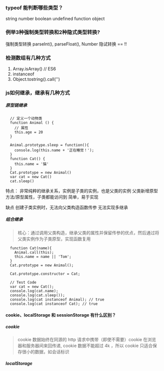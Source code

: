 ### typeof 能判断哪些类型？
 
  string number boolean undefined function object

### 例举3种强制类型转换和2种隐式类型转换?
  强制类型转换 parseInt(), parseFloat(), Number
  隐试转换 == !!
### 检测数组有几种方式
 1. Array.isArray() // ES6
 2. instanceof
 3. Object.tostring().call('')

### js如何继承，继承有几种方式
  
##### 原型链继承
  ```
    // 定义一个动物类
    function Animal () {
      // 属性
      this.age = 20
    }

    Animal.prototype.sleep = function(){
      console.log(this.name + '正在睡觉！');
    }
    function Cat() { 
      this.name = '猫'
    }
    Cat.prototype = new Animal()
    var cat = new Cat()
    cat.sleep()
  ```
  特点：
    非常纯粹的继承关系，实例是子类的实例，也是父类的实例
    父类新增原型方法/原型属性，子类都能访问到
    简单，易于实现

  缺点
    创建子类实例时，无法向父类构造函数传参
    无法实现多继承

#####  组合继承
  > 核心：通过调用父类构造，继承父类的属性并保留传参的优点，然后通过将父类实例作为子类原型，实现函数复用

  ```
    function Cat(name){
      Animal.call(this);
      this.name = name || 'Tom';
    }
    Cat.prototype = new Animal();

    Cat.prototype.constructor = Cat;

    // Test Code
    var cat = new Cat();
    console.log(cat.name);
    console.log(cat.sleep());
    console.log(cat instanceof Animal); // true
    console.log(cat instanceof Cat); // true
  ```

#### cookie、localStorage 和 sessionStorage 有什么区别？

##### cookie
 > cookie 数据始终在同源的 http 请求中携带（即使不需要）cookie 在浏览器和服务器间来回传递, cookie 数据不能超过 4k ，所以 cookie 只适合保存很小的数据，如会话标识

##### localStorage 
 > 
 

    
